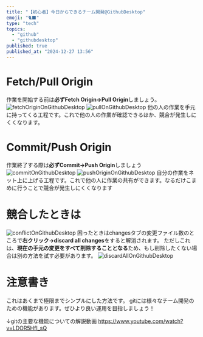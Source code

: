 ```yaml
---
title: "【初心者】今日からできるチーム開発@GithubDesktop"
emoji: "🐈‍⬛"
type: "tech"
topics:
  - "github"
  - "githubdesktop"
published: true
published_at: "2024-12-27 13:56"
---
```



# Fetch/Pull Origin
作業を開始する前は**必ずFetch Origin→Pull Origin**しましょう。
![fetchOriginOnGithubDesktop](https://storage.googleapis.com/zenn-user-upload/59eace64412a-20241227.png)
![pullOnGithubDesktop](https://storage.googleapis.com/zenn-user-upload/e45548c2ed1f-20241227.png)
他の人の作業を手元に持ってくる工程です。これで他の人の作業が確認できるほか、競合が発生しにくくなります。
# Commit/Push Origin
作業終了する際は**必ずCommit→Push Origin**しましょう
![commitOnGithubDesktop](https://storage.googleapis.com/zenn-user-upload/cb92e78f0145-20241227.png)
![pushOriginOnGithubDesktop](https://storage.googleapis.com/zenn-user-upload/f1528bbb7095-20241227.png)
自分の作業をネット上に上げる工程です。これで他の人に作業の共有ができます。なるだけこまめに行うことで競合が発生しにくくなります
# 競合したときは
![conflictOnGithubDesktop](https://storage.googleapis.com/zenn-user-upload/d8b856b339e9-20241227.png)
困ったときはchangesタブの変更ファイル数のところで**右クリック→discard all changes**をすると解消されます。
ただしこれは、**現在の手元の変更をすべて削除することとなる**ため、もし削除したくない場合は別の方法を試す必要があります。
![discardAllOnGithubDesktop](https://storage.googleapis.com/zenn-user-upload/8eb4ac635c57-20241227.png)
# 注意書き
これはあくまで極限までシンプルにした方法です。
gitには様々なチーム開発のための機能があります。ぜひより良い運用を目指しましょう！

↓gitの主要な機能についての解説動画
https://www.youtube.com/watch?v=LDOR5HfI_sQ